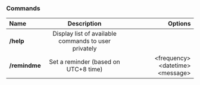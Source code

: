 ### Commands
|     Name      |                     Description                      |               Options               |
|:--------------|:----------------------------------------------------:|------------------------------------:|
|   **/help**   | Display list of available commands to user privately |                                     |
| **/remindme** |         Set a reminder (based on UTC+8 time)         | \<frequency> \<datetime> \<message> |

